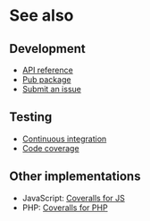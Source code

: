 # See also

## Development
- [API reference](https://dev.belin.io/coveralls.dart/api)
- [Pub package](https://pub.dev/packages/coveralls)
- [Submit an issue](https://github.com/cedx/coveralls.dart/issues)

## Testing
- [Continuous integration](https://travis-ci.com/cedx/coveralls.dart)
- [Code coverage](https://coveralls.io/github/cedx/coveralls.dart)

## Other implementations
- JavaScript: [Coveralls for JS](https://dev.belin.io/coveralls.js)
- PHP: [Coveralls for PHP](https://dev.belin.io/coveralls.php)
